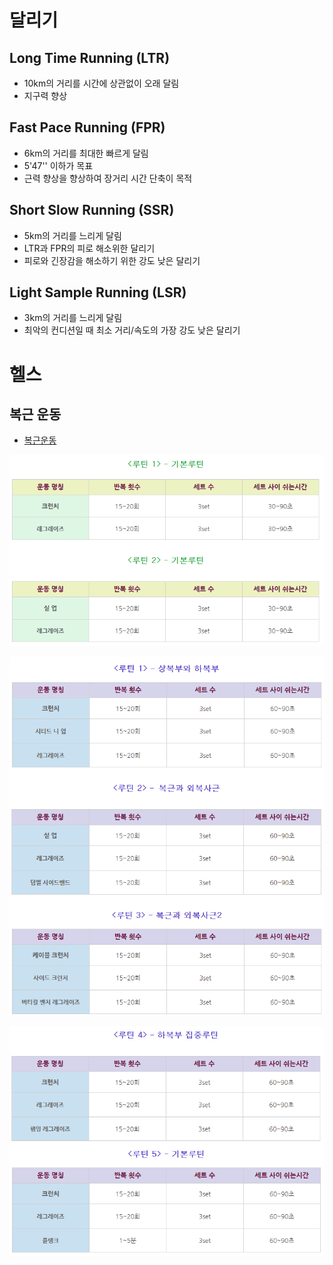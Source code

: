 # 달리기

## Long Time Running (LTR)
- 10km의 거리를 시간에 상관없이 오래 달림
- 지구력 향상

## Fast Pace Running (FPR)
- 6km의 거리를 최대한 빠르게 달림
- 5'47'' 이하가 목표
- 근력 향상을 향상하여 장거리 시간 단축이 목적

## Short Slow Running (SSR)
- 5km의 거리를 느리게 달림
- LTR과 FPR의 피로 해소위한 달리기
- 피로와 긴장감을 해소하기 위한 강도 낮은 달리기

## Light Sample Running (LSR)
- 3km의 거리를 느리게 달림
- 최악의 컨디션일 때 최소 거리/속도의 가장 강도 낮은 달리기 


# 헬스

## 복근 운동
- [복근운동](https://blog.naver.com/nabuilder/220321648651)
<p align="center">
  <img src="../images/health/복근1.png">
</p>

<p align="center">
  <img src="../images/health/복근2.png">
</p>

<p align="center">
  <img src="../images/health/복근3.png">
</p>